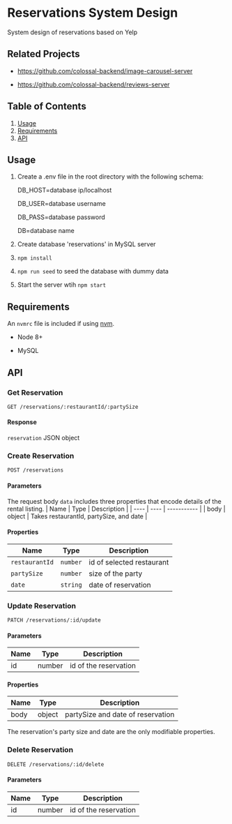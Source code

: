 
# Reservations System Design

System design of reservations based on Yelp


## Related Projects

- https://github.com/colossal-backend/image-carousel-server

- https://github.com/colossal-backend/reviews-server
  

## Table of Contents

  

1. [Usage](#Usage)
2. [Requirements](#requirements)
3. [API](#API)

  

## Usage


1. Create a .env file in the root directory with the following schema:

	DB_HOST=database ip/localhost

	DB_USER=database username

	DB_PASS=database password

	DB=database name

2. Create database 'reservations' in MySQL server

3. `npm install`

4. `npm run seed` to seed the database with dummy data

6. Start the server wtih `npm start`

 
## Requirements

  

An `nvmrc` file is included if using [nvm](https://github.com/creationix/nvm).

 
- Node 8+

- MySQL

  

## API
### Get Reservation
`GET /reservations/:restaurantId/:partySize`
#### Response
`reservation` JSON object

### Create Reservation
`POST /reservations`

#### Parameters
The request body `data` includes three properties that encode details of the rental listing.
| Name | Type | Description |
| ---- | ---- | ----------- |
| body | object | Takes restaurantId, partySize, and date |

#### Properties
| Name | Type | Description |
| --- | --- | --- |
| `restaurantId` | `number` | id of selected restaurant |
| `partySize`  | `number` | size of the party |
| `date` | `string` | date of reservation |

### Update Reservation
`PATCH /reservations/:id/update`

#### Parameters
| Name | Type | Description |
| ---- | ---- | ----------- |
| id | number | id of the reservation |

#### Properties
| Name | Type | Description |
| ---- | ---- | ----------- |
| body | object | partySize and date of reservation |

The reservation's party size and date are the only modifiable properties.

### Delete Reservation
`DELETE /reservations/:id/delete`

#### Parameters
| Name | Type | Description |
| ---- | ---- | ----------- |
| id | number | id of the reservation |

